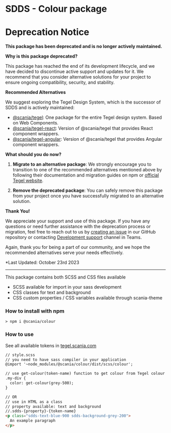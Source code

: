 # SDDS - Colour package

# Deprecation Notice

**This package has been deprecated and is no longer actively maintained.**

**Why is this package deprecated?**

This package has reached the end of its development lifecycle, and we have decided to discontinue active support and updates for it. We recommend that you consider alternative solutions for your project to ensure ongoing compatibility, security, and stability.

**Recommended Alternatives**

We suggest exploring the Tegel Design System, which is the successor of SDDS and is actively maintained:

- [@scania/tegel](https://www.npmjs.com/package/@scania/tegel): One package for the entire Tegel design system. Based on Web Components.
- [@scania/tegel-react](https://www.npmjs.com/package/@scania/tegel-react): Version of @scania/tegel that provides React component wrappers.
- [@scania/tegel-angular](https://www.npmjs.com/package/@scania/tegel-angular): Version of @scania/tegel that provides Angular component wrappers.

**What should you do now?**

1. **Migrate to an alternative package**: We strongly encourage you to transition to one of the recommended alternatives mentioned above by following their documentation and migration guides on npm or [official Tegel website](https://tegel.scania.com/development/getting-started-development/installation). 

2. **Remove the deprecated package**: You can safely remove this package from your project once you have successfully migrated to an alternative solution.

**Thank You!**

We appreciate your support and use of this package. If you have any questions or need further assistance with the deprecation process or migration, feel free to reach out to us by [creating an issue](https://github.com/scania-digital-design-system/tegel/issues/new/choose) in our GitHub repository or contacting [Development support](https://teams.microsoft.com/l/channel/19%3a5e33f67fe502441f914fbcdc6e2548f5%40thread.skype/Development%2520support?groupId=79f9bfeb-73e2-424d-9477-b236191ece5e&tenantId=3bc062e4-ac9d-4c17-b4dd-3aad637ff1ac) channel in Teams.

Again, thank you for being a part of our community, and we hope the recommended alternatives serve your needs effectively.

*Last Updated: October 23rd 2023



---

This package contains both SCSS and CSS files available
- SCSS available for import in your sass development
- CSS classes for text and background
- CSS custom properties / CSS variables available through scania-theme

### How to install with npm

```shell
> npm i @scania/colour
```

### How to use

See all available tokens in [tegel.scania.com](https://tegel.scania.com/foundations/foundation-colors/specification)

```html
// style.scss
// you need to have sass compiler in your application
@import '~node_modules/@scania/colour/dist/scss/colour';

// use get-colour(token-name) function to get colour from Tegel colour scale
.my-div {
  color: get-colour(grey-500);
}

// OR
// use in HTML as a class
// property available: text and background
//.sdds-{property}-{token-name}
<p class="sdds-text-blue-900 sdds-background-grey-200">
  An example paragraph
</p>
```




